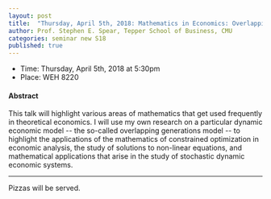 ```yaml
---
layout: post
title:  "Thursday, April 5th, 2018: Mathematics in Economics: Overlapping Generations Models"
author: Prof. Stephen E. Spear, Tepper School of Business, CMU
categories: seminar new S18
published: true
---
```


* Time: Thursday, April 5th, 2018 at 5:30pm
* Place: WEH 8220

#### Abstract

This talk will highlight various areas of mathematics that get used frequently in theoretical economics.  I will use my own research on a particular dynamic economic model -- the so-called overlapping generations model -- to highlight the applications of the mathematics of constrained optimization in economic analysis, the study of solutions to non-linear equations, and mathematical applications that arise in the study of stochastic dynamic economic systems.

___
Pizzas will be served.
